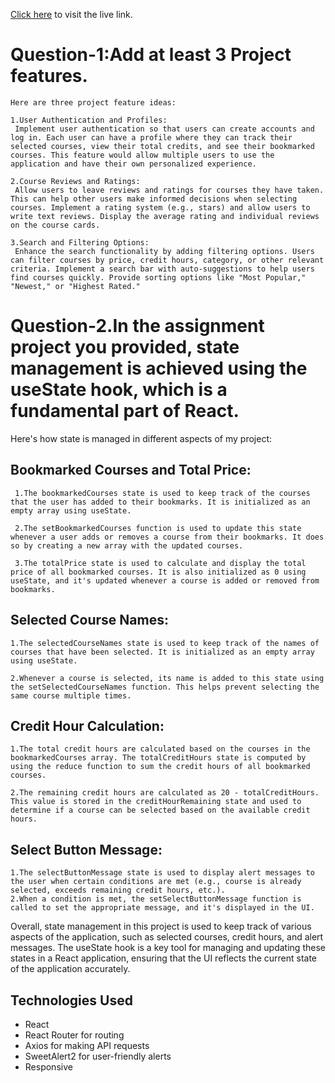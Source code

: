 [Click here](https://6503a866974ccb30da14acd7--frolicking-hamster-6137e6.netlify.app/) to visit the live link.

 # Question-1:Add at least 3 Project features.

    Here are three project feature ideas:

    1.User Authentication and Profiles:
     Implement user authentication so that users can create accounts and log in. Each user can have a profile where they can track their selected courses, view their total credits, and see their bookmarked courses. This feature would allow multiple users to use the application and have their own personalized experience.

    2.Course Reviews and Ratings:
     Allow users to leave reviews and ratings for courses they have taken. This can help other users make informed decisions when selecting courses. Implement a rating system (e.g., stars) and allow users to write text reviews. Display the average rating and individual reviews on the course cards.

    3.Search and Filtering Options:
     Enhance the search functionality by adding filtering options. Users can filter courses by price, credit hours, category, or other relevant criteria. Implement a search bar with auto-suggestions to help users find courses quickly. Provide sorting options like "Most Popular," "Newest," or "Highest Rated."


 # Question-2.In the assignment project you provided, state management is achieved using the useState hook, which is a fundamental part of React. 

  Here's how state is managed in different aspects of my project:

 ## Bookmarked Courses and Total Price:

     1.The bookmarkedCourses state is used to keep track of the courses that the user has added to their bookmarks. It is initialized as an empty array using useState.

     2.The setBookmarkedCourses function is used to update this state whenever a user adds or removes a course from their bookmarks. It does so by creating a new array with the updated courses.

     3.The totalPrice state is used to calculate and display the total price of all bookmarked courses. It is also initialized as 0 using useState, and it's updated whenever a course is added or removed from bookmarks.


 ## Selected Course Names:

    1.The selectedCourseNames state is used to keep track of the names of courses that have been selected. It is initialized as an empty array using useState.

    2.Whenever a course is selected, its name is added to this state using the setSelectedCourseNames function. This helps prevent selecting the same course multiple times.

  ## Credit Hour Calculation:

    1.The total credit hours are calculated based on the courses in the bookmarkedCourses array. The totalCreditHours state is computed by using the reduce function to sum the credit hours of all bookmarked courses.

    2.The remaining credit hours are calculated as 20 - totalCreditHours. This value is stored in the creditHourRemaining state and used to determine if a course can be selected based on the available credit hours.

## Select Button Message:

    1.The selectButtonMessage state is used to display alert messages to the user when certain conditions are met (e.g., course is already selected, exceeds remaining credit hours, etc.).
    2.When a condition is met, the setSelectButtonMessage function is called to set the appropriate message, and it's displayed in the UI.

Overall, state management in this project is used to keep track of various aspects of the application, such as selected courses, credit hours, and alert messages. The useState hook is a key tool for managing and updating these states in a React application, ensuring that the UI reflects the current state of the application accurately.

## Technologies Used
- React
- React Router for routing
- Axios for making API requests
- SweetAlert2 for user-friendly alerts
- Responsive

